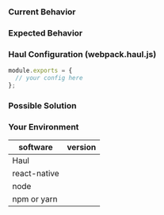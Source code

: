 <!---
BEFORE YOU SUBMIT please search open/closed issues since someone might have asked the same thing before!
-->

### Current Behavior
<!--- If describing a bug, tell us what happens instead of the expected behavior -->
<!--- If suggesting a change/improvement, explain the difference from current behavior -->

### Expected Behavior
<!--- If you're describing a bug, tell us what should happen -->
<!--- If you're suggesting a change/improvement, tell us how it should work -->

### Haul Configuration (webpack.haul.js)
<!--- If describing a bug, tell us what your Haul configuration looks like -->

```js
module.exports = {
  // your config here
};
```

### Possible Solution
<!--- Not obligatory, but suggest a fix/reason for the bug, -->
<!--- or ideas how to implement the addition or change -->

### Your Environment
<!--- Include as many relevant details about the environment you experienced the bug in -->

| software         | version
| ---------------- | -------
| Haul             |  
| react-native     |  
| node             | 
| npm or yarn      |
